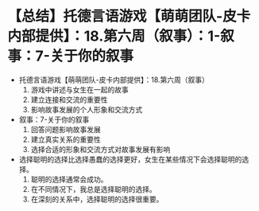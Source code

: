 # 【总结】托德言语游戏【萌萌团队-皮卡内部提供】：18.第六周（叙事）：1-叙事：7-关于你的叙事

-   托德言语游戏【萌萌团队-皮卡内部提供】：18.第六周（叙事）
    1.  游戏中讲述与女生在一起的故事
    2.  建立连接和交流的重要性
    3.  影响故事发展的个人形象和交流方式
-   叙事：7-关于你的叙事
    1.  回答问题影响故事发展
    2.  建立真实关系的重要性
    3.  选择合适的形象和交流方式对故事发展有影响
-   选择聪明的选择比选择愚蠢的选择更好，女生在某些情况下会选择聪明的选择。
    1.  聪明的选择通常会成功。
    2.  在不同情况下，我总是选择聪明的选择。
    3.  在深刻的关系中，选择聪明的选择很重要。
